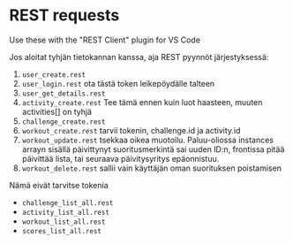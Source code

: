 # REST requests

Use these with the "REST Client" plugin for VS Code

Jos aloitat tyhjän tietokannan kanssa, aja REST pyynnöt järjestyksessä:

1. `user_create.rest`
2. `user_login.rest` ota tästä token leikepöydälle talteen
3. `user_get_details.rest`
4. `activity_create.rest` Tee tämä ennen kuin luot haasteen, muuten activities[] on tyhjä
5. `challenge_create.rest`
6. `workout_create.rest` tarvii tokenin, challenge.id ja activity.id
7. `workout_update.rest` tsekkaa oikea muotoilu. Paluu-oliossa instances arrayn sisällä päivittynyt suoritusmerkintä sai uuden ID:n, frontissa pitää päivittää lista, tai seuraava päivitysyritys epäonnistuu.
8. `workout_delete.rest` sallii vain käyttäjän oman suorituksen poistamisen

Nämä eivät tarvitse tokenia

- `challenge_list_all.rest`
- `activity_list_all.rest`
- `workout_list_all.rest`
- `scores_list_all.rest`
